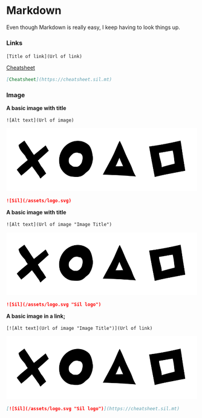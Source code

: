 # Markdown

Even though Markdown is really easy, I keep having to look things up.


### Links

`[Title of link](Url of link)`

[Cheatsheet](https://cheatsheet.sil.mt)

```markdown
[Cheatsheet](https://cheatsheet.sil.mt)
```

### Image


**A basic image with title**

`![Alt text](Url of image)`

![Sil](/assets/logo.svg)

```Markdown
![Sil](/assets/logo.svg)
```


**A basic image with title**

`![Alt text](Url of image "Image Title")`

![Sil](/assets/logo.svg "Sil logo")

```Markdown
![Sil](/assets/logo.svg "Sil logo")
```



**A basic image in a link;**

`[![Alt text](Url of image "Image Title")](Url of link)`

[![Sil](/assets/logo.svg "Sil logo")](https://cheatsheet.sil.mt)

```Markdown
[![Sil](/assets/logo.svg "Sil logo")](https://cheatsheet.sil.mt)
```
